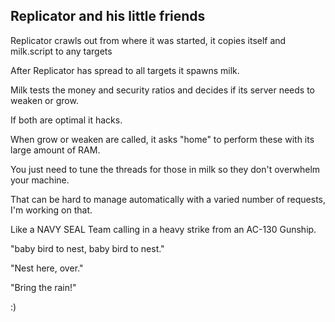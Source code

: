 ## Replicator and his little friends
Replicator crawls out from where it was started, it copies itself and milk.script to any targets

After Replicator has spread to all targets it spawns milk.

Milk tests the money and security ratios and decides if its server needs to weaken or grow.

If both are optimal it hacks.

When grow or weaken are called, it asks "home" to perform these with its large amount of RAM.

You just need to tune the threads for those in milk so they don't overwhelm your machine.

That can be hard to manage automatically with a varied number of requests, I'm working on that.

Like a NAVY SEAL Team calling in a heavy strike from an AC-130 Gunship. 

"baby bird to nest, baby bird to nest."

"Nest here, over."

"Bring the rain!"

:)